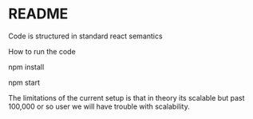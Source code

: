# README

Code is structured in standard react semantics

How to run the code

npm install

npm start

The limitations of the current setup is that in theory its scalable but past 100,000 or so user we will have 
trouble with scalability. 
